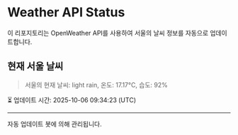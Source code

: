 
# Weather API Status

이 리포지토리는 OpenWeather API를 사용하여 서울의 날씨 정보를 자동으로 업데이트합니다.

## 현재 서울 날씨
> 서울의 현재 날씨: light rain, 온도: 17.17°C, 습도: 92%

⏳ 업데이트 시간: 2025-10-06 09:34:23 (UTC)

---
자동 업데이트 봇에 의해 관리됩니다.
